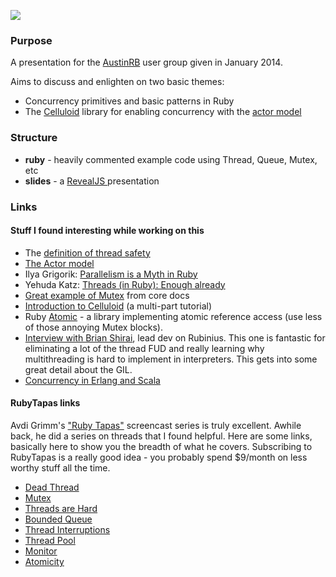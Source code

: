 ![](https://raw.github.com/trevrosen/concurrency-presentation/master/slides/img/lies.jpg)


### Purpose

A presentation for the [AustinRB](http://austinrb.org) user group given in January 2014.

Aims to discuss and enlighten on two basic themes:

* Concurrency primitives and basic patterns in Ruby
* The [Celluloid](http://celluloid.io) library for enabling concurrency with the [actor
  model](http://en.wikipedia.org/wiki/Actor_model)


### Structure
* **ruby** - heavily commented example code using Thread, Queue, Mutex, etc
* **slides** - a [ RevealJS ](http://lab.hakim.se/reveal-js/#/) presentation


### Links

#### Stuff I found interesting while working on this

* The [definition of thread safety](http://en.wikipedia.org/wiki/Thread_safety)
* [The Actor model](http://en.wikipedia.org/wiki/Actor_model)
* Ilya Grigorik: [Parallelism is a Myth in Ruby](http://www.igvita.com/2008/11/13/concurrency-is-a-myth-in-ruby/)
* Yehuda Katz: [Threads (in Ruby): Enough already](http://yehudakatz.com/2010/08/14/threads-in-ruby-enough-already/)
* [Great example of Mutex](http://www.ruby-doc.org/core-2.0.0/Mutex.html) from core docs
* [Introduction to Celluloid](http://www.sitepoint.com/an-introduction-to-celluloid-part-i/) (a multi-part tutorial)
* Ruby [Atomic](https://github.com/headius/ruby-atomic) - a library implementing atomic reference access (use less of those annoying Mutex blocks).
* [Interview with Brian Shirai](http://www.jstorimer.com/blogs/workingwithcode/7766043-interview-brian-shirai-on-rubinius-2-0-the-gil-and-thread-safe-ruby-code), lead dev on Rubinius.  This one is fantastic for eliminating a lot of the thread FUD and really learning why multithreading is hard to implement in interpreters.  This gets into some great detail about the GIL.
* [Concurrency in Erlang and Scala](http://savanne.be/articles/concurrency-in-erlang-scala/)

#### RubyTapas links
Avdi Grimm's ["Ruby Tapas"](http://rubytapas.com) screencast series is truly excellent.  Awhile back, he did a series on threads that I found helpful.  Here are some links, basically here to show you the breadth of what he covers.  Subscribing to RubyTapas is a really good idea - you probably spend $9/month on less worthy stuff all the time.

* [Dead Thread](http://www.rubytapas.com/episodes/136-Dead-Thread)
* [Mutex](http://www.rubytapas.com/episodes/137-Mutex)
* [Threads are Hard](http://www.rubytapas.com/episodes/140-Threads-are-Hard)
* [Bounded Queue](http://www.rubytapas.com/episodes/141-Bounded-Queue)
* [Thread Interruptions](http://www.rubytapas.com/episodes/143-Thread-Interruptions)
* [Thread Pool](http://www.rubytapas.com/episodes/145-Thread-Pool)
* [Monitor](http://www.rubytapas.com/episodes/146-Monitor)
* [Atomicity](http://www.rubytapas.com/episodes/147-Atomicity)
